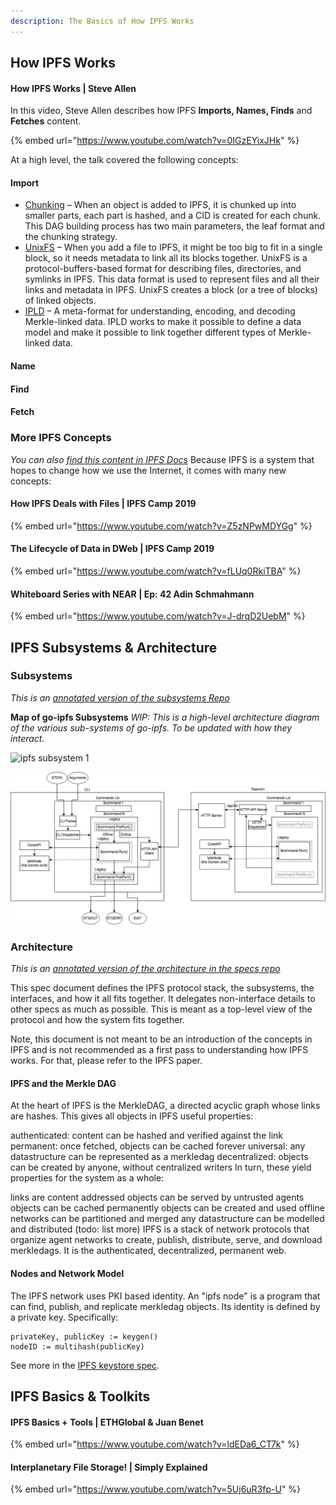 ```yaml
---
description: The Basics of How IPFS Works
---
```


## How IPFS Works

#### How IPFS Works | Steve Allen
In this video, Steve Allen describes how IPFS **Imports, Names, Finds** and **Fetches** content.

{% embed url="https://www.youtube.com/watch?v=0IGzEYixJHk" %}

At a high level, the talk covered the following concepts:

#### Import
* [Chunking](https://docs.ipfs.io/concepts/file-systems/#unix-file-system-unixfs) – When an object is added to IPFS, it is chunked up into smaller parts, each part is hashed, and a CID is created for each chunk. This DAG building process has two main parameters, the leaf format and the chunking strategy.
* [UnixFS](https://docs.ipfs.io/concepts/file-systems/#unix-file-system-unixfs) – When you add a file to IPFS, it might be too big to fit in a single block, so it needs metadata to link all its blocks together. UnixFS is a protocol-buffers-based format for describing files, directories, and symlinks in IPFS. This data format is used to represent files and all their links and metadata in IPFS. UnixFS creates a block (or a tree of blocks) of linked objects.
* [IPLD](https://docs.ipfs.io/project/related-projects/#ipld) – A meta-format for understanding, encoding, and decoding Merkle-linked data. IPLD works to make it possible to define a data model and make it possible to link together different types of Merkle-linked data.

#### Name

#### Find

#### Fetch


### More IPFS Concepts
_You can also [find this content in IPFS Docs](https://docs.ipfs.io/concepts/)_
 Because IPFS is a system that hopes to change how we use the Internet, it comes with many new concepts:

<!-- Which should we mark as optional? -->

#### How IPFS Deals with Files | IPFS Camp 2019
{% embed url="https://www.youtube.com/watch?v=Z5zNPwMDYGg" %}

#### The Lifecycle of Data in DWeb | IPFS Camp 2019
{% embed url="https://www.youtube.com/watch?v=fLUq0RkiTBA" %}

#### Whiteboard Series with NEAR | Ep: 42 Adin Schmahmann
{% embed url="https://www.youtube.com/watch?v=J-drqD2UebM" %}

## IPFS Subsystems & Architecture
### Subsystems
_This is an [annotated version of the subsystems Repo](https://github.com/ipfs/go-ipfs/#map-of-go-ipfs-subsystems)_

<!-- What else should we add in? -->
**Map of go-ipfs Subsystems**
_WIP: This is a high-level architecture diagram of the various sub-systems of go-ipfs. To be updated with how they interact._

![ipfs subsystem 1](https://camo.githubusercontent.com/05362f4ab9e7c512338a589145f704f6f0dcea273c64b63628072b86e304e3f5/68747470733a2f2f646f63732e676f6f676c652e636f6d2f64726177696e67732f642f652f32504143582d3176535f6e3146765375366d646d5369726b427249494569623267716867746174443961776150325f576472474e347a544e65673632305851643950393557542d49766f676e5378494964434d3575452f7075623f773d3134343626683d31303336)

![ipfs subsystem 2](https://github.com/ipfs/go-ipfs/blob/master/docs/cli-http-api-core-diagram.png?raw=true)

### Architecture

_This is an [annotated version of the architecture in the specs repo](https://github.com/ipfs/specs/blob/master/ARCHITECTURE.md)_

<!-- Add more? Add less? -->

This spec document defines the IPFS protocol stack, the subsystems, the interfaces, and how it all fits together. It delegates non-interface details to other specs as much as possible. This is meant as a top-level view of the protocol and how the system fits together.

Note, this document is not meant to be an introduction of the concepts in IPFS and is not recommended as a first pass to understanding how IPFS works. For that, please refer to the IPFS paper.

#### IPFS and the Merkle DAG
At the heart of IPFS is the MerkleDAG, a directed acyclic graph whose links are hashes. This gives all objects in IPFS useful properties:

authenticated: content can be hashed and verified against the link
permanent: once fetched, objects can be cached forever
universal: any datastructure can be represented as a merkledag
decentralized: objects can be created by anyone, without centralized writers
In turn, these yield properties for the system as a whole:

links are content addressed
objects can be served by untrusted agents
objects can be cached permanently
objects can be created and used offline
networks can be partitioned and merged
any datastructure can be modelled and distributed
(todo: list more)
IPFS is a stack of network protocols that organize agent networks to create, publish, distribute, serve, and download merkledags. It is the authenticated, decentralized, permanent web.

#### Nodes and Network Model
The IPFS network uses PKI based identity. An "ipfs node" is a program that can find, publish, and replicate merkledag objects. Its identity is defined by a private key. Specifically:

```
privateKey, publicKey := keygen()
nodeID := multihash(publicKey)
```
See more in the [IPFS keystore spec](https://github.com/ipfs/specs/blob/master/KEYSTORE.md).

## IPFS Basics & Toolkits

#### IPFS Basics + Tools | ETHGlobal & Juan Benet

<!-- Add Description -->

{% embed url="https://www.youtube.com/watch?v=ldEDa6_CT7k" %}

#### Interplanetary File Storage! | Simply Explained

<!-- Add Description -->

{% embed url="https://www.youtube.com/watch?v=5Uj6uR3fp-U" %}
